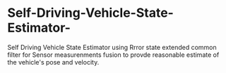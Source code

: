 # Self-Driving-Vehicle-State-Estimator-
Self Driving Vehicle State Estimator using Rrror state extended common filter for Sensor measurenments fusion to provde reasonable estimate of the vehicle's pose and velocity. 
